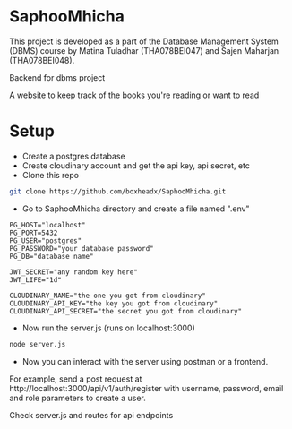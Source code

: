 # SaphooMhicha

This project is developed as a part of the Database Management System (DBMS) course by Matina Tuladhar (THA078BEI047) and Sajen Maharjan (THA078BEI048).

Backend for dbms project

A website to keep track of the books you're reading or want to read

# Setup

* Create a postgres database
* Create cloudinary account and get the api key, api secret, etc
* Clone this repo

```bash
git clone https://github.com/boxheadx/SaphooMhicha.git
```
* Go to SaphooMhicha directory and create a file named ".env"

```
PG_HOST="localhost"
PG_PORT=5432
PG_USER="postgres"
PG_PASSWORD="your database password"
PG_DB="database name"

JWT_SECRET="any random key here"
JWT_LIFE="1d"

CLOUDINARY_NAME="the one you got from cloudinary"
CLOUDINARY_API_KEY="the key you got from cloudinary"
CLOUDINARY_API_SECRET="the secret you got from cloudinary"
```

* Now run the server.js (runs on localhost:3000)

```bash
node server.js
```

* Now you can interact with the server using postman or a frontend.

For example, send a post request at http://localhost:3000/api/v1/auth/register with username, password, email and role parameters to create a user.

Check server.js and routes for api endpoints
